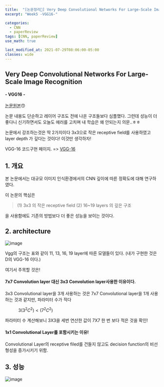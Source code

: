 ```yaml
---
title:  "[논문정리📃] Very Deep Convolutional Networks For Large-Scale Image Recognition"
excerpt: "Week5 -VGG16-"

categories:
  - CNN
  - paperReview
tags: [CNN, paperReview]
use_math: true

last_modified_at: 2021-07-29T08:06:00-05:00
classes: wide
---
```


## Very Deep Convolutional Networks For Large-Scale Image Recognition
#### - VGG16 -

[논문원본](https://arxiv.org/pdf/1409.1556.pdf)😙

논문 내용도 단순하고 레이어 구조도 전에 나온 구조들보다 심플했다. 그런데 성능이 더 좋다니 신기하면서도 오늘도 에러를 고치며 내 학습은 왜 안되는지 의문..ㅎㅎ

논문에서 강조하는것은 딱 2가지이다 3x3으로 작은 receptive field를 사용하였고 layer depth 가 깊다는 것이다! 이것만 생각하자!

VGG-16 코드구현 페이지. => [VGG-16](https://chaelin0722.github.io/deeplearning/cnn/code/vgg16_code/)


## 1. 개요

본 논문에서는 대규모 이미지 인식환경에서의 CNN 깊이에 따른 정확도에 대해 연구하였다. 

이 논문의 핵심은
> (1) 3x3 의 작은 receptive field
> (2) 16~19 layers 의 깊은 구조
 
을 사용함에도 기존의 방법보다 더 좋은 성능을 보이는 것이다.




## 2. architecture


![image](https://user-images.githubusercontent.com/53431568/127605151-ede5c14f-434f-4882-9722-d3f62f6f0ee3.png)

Vgg의 구조는 표와 같이 11, 13, 16, 19 layer에 따른 모델들이 있다. (내가 구현한 것은 D의 VGG-16 이다.)

여기서 주목할 것은!

#### 7x7 Convolution layer 대신 3x3 Convolution layer사용한 이유이다.

3x3 Convolutional layer을 3개 사용하는 것은 7x7 Convolutional layer을 1개 사용하는 것과 같지만, 파라미터 수가 적다

&nbsp;&nbsp;&nbsp;&nbsp;&nbsp;&nbsp;&nbsp;&nbsp;&nbsp;&nbsp;&nbsp;$3(3^2C^2)<(7^2C^2)$

파라미터 수 계산해보니 3X3을 세번 연산한 값이 7X7 한 번 보다 적은 것을 확인!

                                    
####  1x1 Convolutional Layer를 포함시키는 이유!

Convolutional Layer의 receptive filed를 건들지 않고도 decision function의 비선형성을 증가시키기 위함.


## 3. 성능

![image](https://user-images.githubusercontent.com/53431568/127605544-a261e6e9-807c-4705-ae1b-21c611bf10ed.png)

